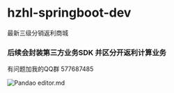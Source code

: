 # hzhl-springboot-dev
最新三级分销返利商城
### 后续会封装第三方业务SDK 并区分开返利计算业务

有问题加我的QQ群 577687485

![Pandao editor.md](http://47.100.187.103/qq.png "qq")
